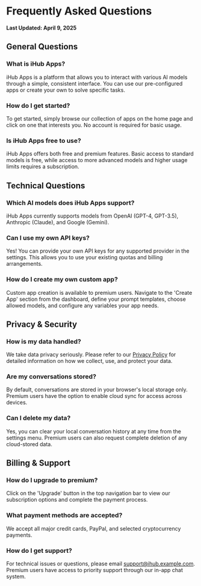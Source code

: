 # Frequently Asked Questions

**Last Updated: April 9, 2025**

## General Questions

### What is iHub Apps?

iHub Apps is a platform that allows you to interact with various AI models through a simple, consistent interface. You can use our pre-configured apps or create your own to solve specific tasks.

### How do I get started?

To get started, simply browse our collection of apps on the home page and click on one that interests you. No account is required for basic usage.

### Is iHub Apps free to use?

iHub Apps offers both free and premium features. Basic access to standard models is free, while access to more advanced models and higher usage limits requires a subscription.

## Technical Questions

### Which AI models does iHub Apps support?

iHub Apps currently supports models from OpenAI (GPT-4, GPT-3.5), Anthropic (Claude), and Google (Gemini).

### Can I use my own API keys?

Yes! You can provide your own API keys for any supported provider in the settings. This allows you to use your existing quotas and billing arrangements.

### How do I create my own custom app?

Custom app creation is available to premium users. Navigate to the 'Create App' section from the dashboard, define your prompt templates, choose allowed models, and configure any variables your app needs.

## Privacy & Security

### How is my data handled?

We take data privacy seriously. Please refer to our [Privacy Policy](/page/privacy) for detailed information on how we collect, use, and protect your data.

### Are my conversations stored?

By default, conversations are stored in your browser's local storage only. Premium users have the option to enable cloud sync for access across devices.

### Can I delete my data?

Yes, you can clear your local conversation history at any time from the settings menu. Premium users can also request complete deletion of any cloud-stored data.

## Billing & Support

### How do I upgrade to premium?

Click on the 'Upgrade' button in the top navigation bar to view our subscription options and complete the payment process.

### What payment methods are accepted?

We accept all major credit cards, PayPal, and selected cryptocurrency payments.

### How do I get support?

For technical issues or questions, please email support@ihub.example.com. Premium users have access to priority support through our in-app chat system.
